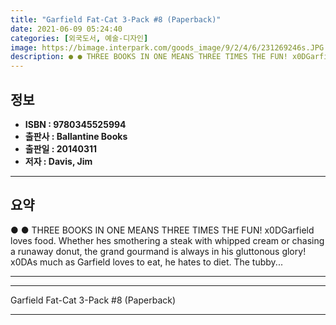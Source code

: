 ```yaml
---
title: "Garfield Fat-Cat 3-Pack #8 (Paperback)"
date: 2021-06-09 05:24:40
categories: [외국도서, 예술-디자인]
image: https://bimage.interpark.com/goods_image/9/2/4/6/231269246s.JPG
description: ● ● THREE BOOKS IN ONE MEANS THREE TIMES THE FUN! x0DGarfield loves food. Whether hes smothering a steak with whipped cream or chasing a runaway donut, the gr
---
```


## **정보**

- **ISBN : 9780345525994**
- **출판사 : Ballantine Books**
- **출판일 : 20140311**
- **저자 : Davis, Jim**

------



## **요약**

●  ●  THREE BOOKS IN ONE MEANS THREE TIMES THE FUN! x0DGarfield loves food. Whether hes smothering a steak with whipped cream or chasing a runaway donut, the grand gourmand is always in his gluttonous glory! x0DAs much as Garfield loves to eat, he hates to diet. The tubby... 

------



------


Garfield Fat-Cat 3-Pack #8 (Paperback) 

------


